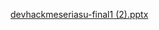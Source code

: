 [devhackmeseriasu-final1 (2).pptx](https://github.com/eduardscutariu/Meseriasu-LogiCreation-Hackathon/files/14363811/devhackmeseriasu-final1.2.pptx)
